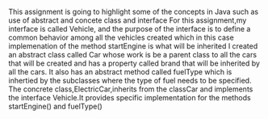 This assignment is going to highlight some of the concepts in Java such as use of abstract and concete class and interface
For this assignment,my interface is called Vehicle, and the purpose of the interface is to define a common behavior among all the vehicles created which in this case implemenation of the method startEngine is what will be inherited
I created an abstract class called Car whose work is be a parent class to all the cars that will be created and has a property called brand that will be inherited by all the cars. It also has an abstract method called fuelType which is inhertied by the subclasses where the type of fuel needs to be specified.
The concrete class,ElectricCar,inherits from the classCar and implements the interface Vehicle.It provides specific implementation for the methods startEngine() and fuelType()
